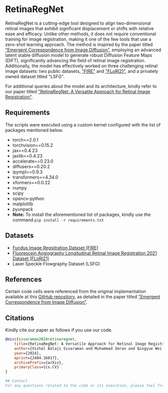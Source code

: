# RetinaRegNet
RetinaRegNet is a cutting-edge tool designed to align two-dimensional retinal images that exhibit significant displacement or shifts with relative ease and efficacy. Unlike other methods, it does not require conventional training for image registration, making it one of the few tools that use a zero-shot learning approach. The method is inspired by the paper titled ["Emergent Correspondence from Image Diffusion"](https://arxiv.org/abs/2306.03881), employing an advanced latent stable diffusion model to generate robust Diffusion Feature Maps (DIFT), significantly advancing the field of retinal image registration. Additionally, the model has effectively worked on three challenging retinal image datasets: two public datasets, ["FIRE"](https://carlos.hernandez.im/papers/2017_07_JMO.pdf) and ["FLoRI21"](https://ieeexplore.ieee.org/document/9850360), and a privately owned dataset titled "LSFG".

For additional queries about the model and its architecture, kindly refer to our paper titled ["RetinaRegNet: A Versatile Approach for Retinal Image Registration"](https://export.arxiv.org/abs/2404.16017).
## Requirements
The scripts were executed using a custom kernel configured with the list of packages mentioned below.
* torch==2.0.1
* torchvision==0.15.2
* jax==0.4.23
* jaxlib==0.4.23
* accelerate==0.23.0
* diffusers==0.20.2
* ipympl==0.9.3
* transformers==4.34.0
* xformers==0.0.22
* numpy
* scipy
* opencv-python
* matplotlib
* pyunpack
* **Note:** To install the aforementioned list of packages, kindly use the command `pip install -r requirements.txt`

## Datasets
+ [Fundus Image Regsitration Dataset (FIRE)](https://projects.ics.forth.gr/cvrl/fire/)
+ [Fluorescein Angiography Longitudinal Retinal Image Registration 2021 Dataset (FLoRI21)](https://ieee-dataport.org/open-access/flori21-fluorescein-angiography-longitudinal-retinal-image-registration-dataset)
+ Laser Speckle Flowgraphy Dataset (LSFG)

## References
Certain code cells were referenced from the original implementation available at this [GitHub repository](https://github.com/Tsingularity/dift), as detailed in the paper titled ["Emergent Correspondence from Image Diffusion"](https://arxiv.org/abs/2306.03881).

## Citations
Kindly cite our paper as follows if you use our code.
```bibtex
@misc{sivaraman2024retinaregnet,
    title={RetinaRegNet: A Versatile Approach for Retinal Image Registration},
    author={Vishal Balaji Sivaraman and Muhammad Imran and Qingyue Wei and Preethika Muralidharan and Michelle R. Tamplin and Isabella M . Grumbach and Randy H. Kardon and Jui-Kai Wang and Yuyin Zhou and Wei Shao},
    year={2024},
    eprint={2404.16017},
    archivePrefix={arXiv},
    primaryClass={cs.CV}
}

## Contact
For any questions related to the code or its execution, please feel free to contact Vishal Balaji Sivaraman at VishalBalaji.Sivaraman@medicine.ufl.edu.
